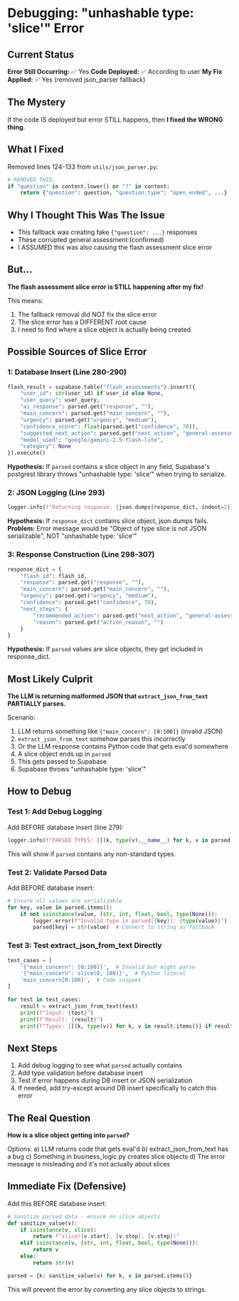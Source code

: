 # Debugging: "unhashable type: 'slice'" Error

## Current Status
**Error Still Occurring:** ✅ Yes
**Code Deployed:** ✅ According to user
**My Fix Applied:** ✅ Yes (removed json_parser fallback)

## The Mystery
If the code IS deployed but error STILL happens, then **I fixed the WRONG thing**.

## What I Fixed
Removed lines 124-133 from `utils/json_parser.py`:
```python
# REMOVED THIS:
if "question" in content.lower() or "?" in content:
    return {"question": question, "question_type": "open_ended", ...}
```

## Why I Thought This Was The Issue
- This fallback was creating fake `{"question": ...}` responses
- These corrupted general assessment (confirmed)
- I ASSUMED this was also causing the flash assessment slice error

## But...
**The flash assessment slice error is STILL happening after my fix!**

This means:
1. The fallback removal did NOT fix the slice error
2. The slice error has a DIFFERENT root cause
3. I need to find where a slice object is actually being created

## Possible Sources of Slice Error

###  1: Database Insert (Line 280-290)
```python
flash_result = supabase.table("flash_assessments").insert({
    "user_id": str(user_id) if user_id else None,
    "user_query": user_query,
    "ai_response": parsed.get("response", ""),
    "main_concern": parsed.get("main_concern", ""),
    "urgency": parsed.get("urgency", "medium"),
    "confidence_score": float(parsed.get("confidence", 70)),
    "suggested_next_action": parsed.get("next_action", "general-assessment"),
    "model_used": "google/gemini-2.5-flash-lite",
    "category": None
}).execute()
```

**Hypothesis:** If `parsed` contains a slice object in any field, Supabase's postgrest library throws "unhashable type: 'slice'" when trying to serialize.

### 2: JSON Logging (Line 293)
```python
logger.info(f"Returning response: {json.dumps(response_dict, indent=2)}")
```

**Hypothesis:** If `response_dict` contains slice object, json.dumps fails.
**Problem:** Error message would be "Object of type slice is not JSON serializable", NOT "unhashable type: 'slice'"

### 3: Response Construction (Line 298-307)
```python
response_dict = {
    "flash_id": flash_id,
    "response": parsed.get("response", ""),
    "main_concern": parsed.get("main_concern", ""),
    "urgency": parsed.get("urgency", "medium"),
    "confidence": parsed.get("confidence", 70),
    "next_steps": {
        "recommended_action": parsed.get("next_action", "general-assessment"),
        "reason": parsed.get("action_reason", "")
    }
}
```

**Hypothesis:** If `parsed` values are slice objects, they get included in response_dict.

## Most Likely Culprit

**The LLM is returning malformed JSON that `extract_json_from_text` PARTIALLY parses.**

Scenario:
1. LLM returns something like `{"main_concern": [0:100]}`  (invalid JSON)
2. `extract_json_from_text` somehow parses this incorrectly
3. Or the LLM response contains Python code that gets eval'd somewhere
4. A slice object ends up in `parsed`
5. This gets passed to Supabase
6. Supabase throws "unhashable type: 'slice'"

## How to Debug

### Test 1: Add Debug Logging
Add BEFORE database insert (line 279):
```python
logger.info(f"PARSED TYPES: {[(k, type(v).__name__) for k, v in parsed.items()]}")
```

This will show if `parsed` contains any non-standard types.

### Test 2: Validate Parsed Data
Add BEFORE database insert:
```python
# Ensure all values are serializable
for key, value in parsed.items():
    if not isinstance(value, (str, int, float, bool, type(None))):
        logger.error(f"Invalid type in parsed[{key}]: {type(value)}")
        parsed[key] = str(value)  # Convert to string as fallback
```

### Test 3: Test extract_json_from_text Directly
```python
test_cases = [
    '{"main_concern": [0:100]}',  # Invalid but might parse
    '{"main_concern": slice(0, 100)}',  # Python literal
    'main_concern[0:100]',  # Code snippet
]

for test in test_cases:
    result = extract_json_from_text(test)
    print(f"Input: {test}")
    print(f"Result: {result}")
    print(f"Types: {[(k, type(v)) for k, v in result.items()] if result else 'None'}")
```

## Next Steps

1. Add debug logging to see what `parsed` actually contains
2. Add type validation before database insert
3. Test if error happens during DB insert or JSON serialization
4. If needed, add try-except around DB insert specifically to catch this error

## The Real Question

**How is a slice object getting into `parsed`?**

Options:
a) LLM returns code that gets eval'd
b) extract_json_from_text has a bug
c) Something in business_logic.py creates slice objects
d) The error message is misleading and it's not actually about slices

## Immediate Fix (Defensive)

Add this BEFORE database insert:
```python
# Sanitize parsed data - ensure no slice objects
def sanitize_value(v):
    if isinstance(v, slice):
        return f"slice({v.start}, {v.stop}, {v.step})"
    elif isinstance(v, (str, int, float, bool, type(None))):
        return v
    else:
        return str(v)

parsed = {k: sanitize_value(v) for k, v in parsed.items()}
```

This will prevent the error by converting any slice objects to strings.
